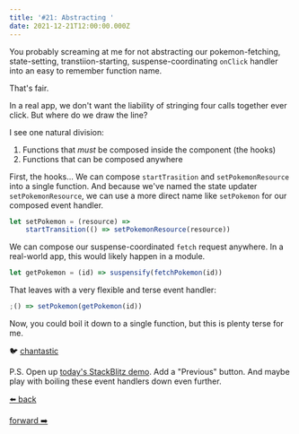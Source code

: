 ```yaml
---
title: '#21: Abstracting '
date: 2021-12-21T12:00:00.000Z
---
```


You probably screaming at me for not abstracting our pokemon-fetching, state-setting, transtiion-starting, suspense-coordinating `onClick` handler into an easy to remember function name.

That's fair.

In a real app, we don't want the liability of stringing four calls together ever click.
But where do we draw the line?

I see one natural division:

1. Functions that _must_ be composed inside the component (the hooks)
1. Functions that can be composed anywhere

First, the hooks…
We can compose `startTrasition` and `setPokemonResource` into a single function. And because we've named the state updater `setPokemonResource`, we can use a more direct name like `setPokemon` for our composed event handler.

```js
let setPokemon = (resource) =>
	startTransition(() => setPokemonResource(resource))
```

We can compose our suspense-coordinated `fetch` request anywhere.
In a real-world app, this would likely happen in a module.

```js
let getPokemon = (id) => suspensify(fetchPokemon(id))
```

That leaves with a very flexible and terse event handler:

```js
;() => setPokemon(getPokemon(id))
```

Now, you could boil it down to a single function, but this is plenty terse for me.

🐦 [chantastic](https://chan.dev/twitter)

P.S.
Open up [today's StackBlitz demo](https://stackblitz.com/edit/react-zfkvhc?file=src/App.js).
Add a "Previous" button. And maybe play with boiling these event handlers down even further.

<div class="flex">

[⬅️ back](/lessons/reactholiday/2021/20)

<div class="mx-auto"></div>

[forward ➡️](/lessons/reactholiday/2021/22)

</div>
